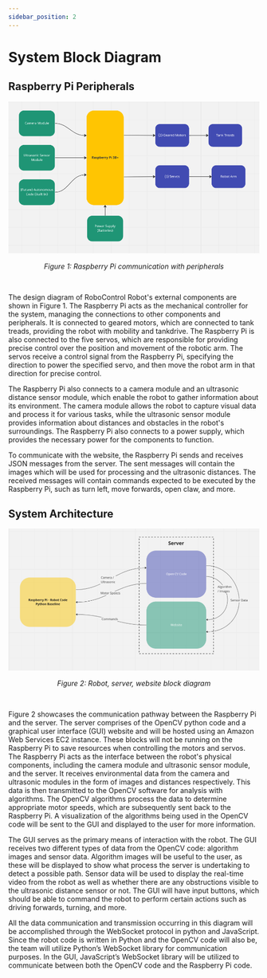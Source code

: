 ```yaml
---
sidebar_position: 2
---
```


# System Block Diagram
## Raspberry Pi Peripherals
<!-- TODO: New input for server commands and output for autonomous data -->
![](assets/RaspberryPiDiagram.png)
<p style="text-align: center;"><em>Figure 1: Raspberry Pi communication with peripherals</em></p><br>

The design diagram of RoboControl Robot's external components are shown in Figure 1. The Raspberry Pi acts as the mechanical controller for the system, managing the connections to other components and peripherals. It is connected to geared motors, which are connected to tank treads, providing the robot with mobility and tankdrive. The Raspberry Pi is also connected to the five servos, which are responsible for providing precise control over the position and movement of the robotic arm. The servos receive a control signal from the Raspberry Pi, specifying the direction to power the specified servo, and then move the robot arm in that direction for precise control. 

The Raspberry Pi also connects to a camera module and an ultrasonic distance sensor module, which enable the robot to gather information about its environment. The camera module allows the robot to capture visual data and process it for various tasks, while the ultrasonic sensor module provides information about distances and obstacles in the robot's surroundings. The Raspberry Pi also connects to a power supply, which provides the necessary power for the components to function.

To communicate with the website, the Raspberry Pi sends and receives JSON messages from the server. The sent messages will contain the images which will be used for processing and the ultrasonic distances. The received messages will contain commands expected to be executed by the Raspberry Pi, such as turn left, move forwards, open claw, and more.

## System Architecture
<!-- TODO: Replace with updated image. Commands should go back to server. There is no communication between robot and website. Also include the ExpressJS server in updated image -->
![](assets/CommandFlowDiagram.png)
<p style="text-align: center;"><em>Figure 2: Robot, server, website block diagram</em></p></br>

<!-- TODO: Update content when image is updated -->
Figure 2 showcases the communication pathway between the Raspberry Pi and the server. The server comprises of the OpenCV python code and a graphical user interface (GUI) website and will be hosted using an Amazon Web Services EC2 instance. These blocks will not be running on the Raspberry Pi to save resources when controlling the motors and servos. The Raspberry Pi acts as the interface between the robot's physical components, including the camera module and ultrasonic sensor module, and the server. It receives environmental data from the camera and ultrasonic modules in the form of images and distances respectively. This data is then transmitted to the OpenCV software for analysis with algorithms. The OpenCV algorithms process the data to determine appropriate motor speeds, which are subsequently sent back to the Raspberry Pi. A visualization of the algorithms being used in the OpenCV code will be sent to the GUI and displayed to the user for more information.

The GUI serves as the primary means of interaction with the robot. The GUI receives two different types of data from the OpenCV code: algorithm images and sensor data. Algorithm images will be useful to the user, as these will be displayed to show what process the server is undertaking to detect a possible path. Sensor data will be used to display the real-time video from the robot as well as whether there are any obstructions visible to the ultrasonic distance sensor or not. The GUI will have input buttons, which should be able to command the robot to perform certain actions such as driving forwards, turning, and more. 

All the data communication and transmission occurring in this diagram will be accomplished through the WebSocket protocol in python and JavaScript. Since the robot code is written in Python and the OpenCV code will also be, the team will utilize Python’s WebSocket library for communication purposes. In the GUI, JavaScript’s WebSocket library will be utilized to communicate between both the OpenCV code and the Raspberry Pi code. 

